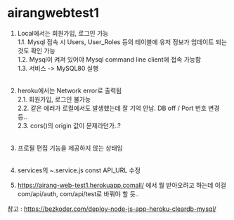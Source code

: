 # airangwebtest1

1. Local에서는 회원가입, 로그인 가능 <br>
1.1. Mysql 접속 시 Users, User_Roles 등의 테이블에 유저 정보가 업데이트 되는 것도 확인 가능 <br>
1.2. Mysql이 켜져 있어야 Mysql command line client에 접속 가능함 <br>
1.3. 서비스 -> MySQL80 실행 <br><br>

2. heroku에서는 Network error로 출력됨 <br>
2.1. 회원가입, 로그인 불가능 <br>
2.2. 같은 에러가 로컬에서도 발생했는데 잘 기억 안남. DB off / Port 번호 변경 등..  <br>
2.3. cors()의 origin 값이 문제라던가..? <br><br>


3. 프로필 편집 기능을 제공하지 않는 상태임 <br><br>

4. services의 ~.service.js const API_URL 수정
5. https://airang-web-test1.herokuapp.comall/ 에서 뭘 받아오려고 하는데 이걸 com/api/auth, com/api/test로 바꿔야 할 듯..

참고 : https://bezkoder.com/deploy-node-js-app-heroku-cleardb-mysql/
